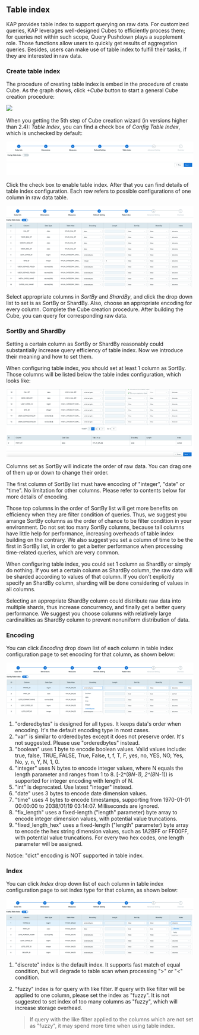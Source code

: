 ## Table index

KAP provides table index to support querying on raw data. For customized queries, KAP leverages well-designed Cubes to efficiently process them; for queries not within such scope, Query Pushdown plays a supplement role. Those functions allow users to quickly get results of aggregation queries. Besides, users can make use of table index to fulfill their tasks, if they are interested in raw data. 

### Create table index

The procedure of creating table index is embed in the procedure of create Cube. As the graph shows, click *+Cube* button to start a general Cube creation procedure: 

![](images/table_index/table_index_create_cube.png)

When you getting the 5th step of Cube creation wizard (in versions higher than 2.4): *Table Index*, you can find a check box of *Config Table Index*, which is unchecked by default: 

![](images/table_index/table_index_disable.png)

Click the check box to enable table index. After that you can find details of table index configuration. Each row refers to possible configurations of one column in raw data table. 

![](images/table_index/table_index_enable.png)

Select appropriate columns in *SortBy* and *ShardBy*, and click the drop down list to set is as SortBy or ShardBy. Also, choose an appropriate encoding for every column. Complete the Cube creation procedure. After building the Cube, you can query for corresponding raw data. 

### SortBy and ShardBy

Setting a certain column as SortBy or ShardBy reasonably could substantially increase query efficiency of table index. Now we introduce their meaning and how to set them. 

When configuring table index, you should set at least 1 column as SortBy. Those columns will be listed below the table index configuration, which looks like: 

![](images/table_index/table_index_sortby.png)

Columns set as SortBy will indicate the order of raw data. You can drag one of them up or down to change their order. 

The first column of SortBy list must have encoding of "integer", "date" or "time". No limitation for other columns. Please refer to contents below for more details of encoding. 

Those top columns in the order of SortBy list will get more benefits on efficiency when they are filter condition of queries. Thus, we suggest you arrange SortBy columns as the order of chance to be filter condition in your environment. Do not set too many SortBy columns, because tail columns have little help for performance, increasing overheads of table index building on the contrary. We also suggest you set a column of time to be the first in SortBy list, in order to get a better performance when processing time-related queries, which are very common. 

When configuring table index, you could set 1 column as ShardBy or simply do nothing. If you set a certain column as ShardBy column, the raw data will be sharded according to values of that column. If you don't explicitly specify an ShardBy column, sharding will be done considering of values in all columns. 

Selecting an appropriate ShardBy column could distribute raw data into multiple shards, thus increase concurrency, and finally get a better query performance. We suggest you choose columns with relatively large cardinalities as ShardBy column to prevent nonuniform distribution of data. 

### Encoding

You can click *Encoding* drop down list of each column in table index configuration page to set encoding for that column, as shown below: 

![](images/table_index/table_index_encode.png)


1. "orderedbytes" is designed for all types. It keeps data's order when encoding. It's the default encoding type in most cases.
2. "var" is similar to orderedbytes except it does not preserve order. It's not suggested. Please use "orderedbytes" instead.
3. "boolean" uses 1 byte to encode boolean values. Valid values include: true, false, TRUE, FALSE, True, False, t, f, T, F, yes, no, YES, NO, Yes, No, y, n, Y, N, 1, 0. 
4. "integer" uses N bytes to encode integer values, where N equals the length parameter and ranges from 1 to 8. [-2^(8*N-1), 2^(8*N-1)) is supported for integer encoding with length of N. 
5. "int" is deprecated. Use latest "integer" instead. 
6. "date" uses 3 bytes to encode date dimension values. 
7. "time" uses 4 bytes to encode timestamps, supporting from 1970-01-01 00:00:00 to 2038/01/19 03:14:07. Milliseconds are ignored. 
8. "fix_length" uses a fixed-length ("length" parameter) byte array to encode integer dimension values, with potential value truncations. 
9. "fixed_length_hex" uses a fixed-length ("length" parameter) byte array to encode the hex string dimension values, such as 1A2BFF or FF00FF, with potential value truncations. For every two hex codes, one length parameter will be assigned. 

Notice: "dict" encoding is NOT supported in table index.

### Index

You can click *Index* drop down list of each column in table index configuration page to set index type for that column, as shown below: 

![](images/table_index/table_index_index.png)

1. "discrete" index is the default index. It supports fast match of equal condition, but will degrade to table scan when processing ">" or "<" condition. 

2. "fuzzy" index is for query with like filter. If query with like filter will be applied to one column, please set the index as "fuzzy". It is not suggested to set index of too many columns as "fuzzy", which will increase storage overhead. 

   > If query with the like filter applied to the columns which are not set as "fuzzy", it may spend more time when using table index.
